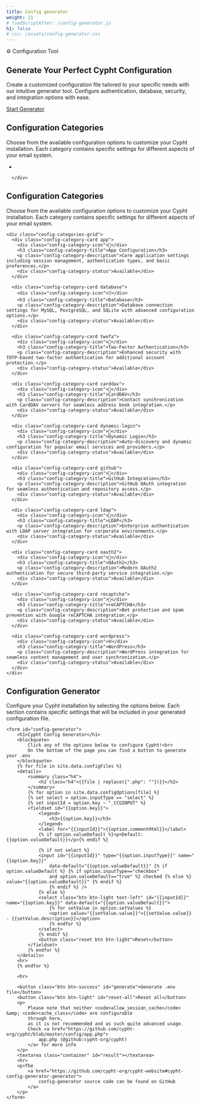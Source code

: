 ```yaml
---
title: Config generator
weight: 21
# loadScriptAfter: /config-generator.js
h1: false
# css: /assets/config-generator.css
---
```


<!-- Hero Section -->
<section class="config-hero">
  <div class="config-hero-container">
    <div class="config-hero-content">
      <div class="chip">⚙️ Configuration Tool</div>
      <h1 class="config-hero-title">Generate Your Perfect Cypht Configuration</h1>
      <p class="config-hero-subtitle">
        Create a customized configuration file tailored to your specific needs with our intuitive generator tool. 
        Configure authentication, database, security, and integration options with ease.
      </p>
      <a href="#generator" class="btn btn-dark">
        Start Generator
      </a>
    </div>
  </div>
</section>

<section class="mt-4">
  <div>
      <div class="config-options-header">
        <h2 class="config-options-title">Configuration Categories</h2>
        <p class="config-options-subtitle">
          Choose from the available configuration options to customize your Cypht installation. 
          Each category contains specific settings for different aspects of your email system.
        </p>
      </div>
      <!--  -->
      <div>
          <!-- Menu -->
        <ul>
            <li></li>
        </ul>

      </div>

  </div>
</section>

<!-- Configuration Options Overview -->
<section class="config-options">
  <div class="config-options-container">
    <div class="config-options-header">
      <h2 class="config-options-title">Configuration Categories</h2>
      <p class="config-options-subtitle">
        Choose from the available configuration options to customize your Cypht installation. 
        Each category contains specific settings for different aspects of your email system.
      </p>
    </div>
    
    <div class="config-categories-grid">
      <div class="config-category-card app">
        <div class="config-category-icon">📱</div>
        <h3 class="config-category-title">App Configuration</h3>
        <p class="config-category-description">Core application settings including session management, authentication types, and basic preferences.</p>
        <div class="config-category-status">Available</div>
      </div>
      
      <div class="config-category-card database">
        <div class="config-category-icon">🗄️</div>
        <h3 class="config-category-title">Database</h3>
        <p class="config-category-description">Database connection settings for MySQL, PostgreSQL, and SQLite with advanced configuration options.</p>
        <div class="config-category-status">Available</div>
      </div>
      
      <div class="config-category-card twofa">
        <div class="config-category-icon">🔐</div>
        <h3 class="config-category-title">Two-Factor Authentication</h3>
        <p class="config-category-description">Enhanced security with TOTP-based two-factor authentication for additional account protection.</p>
        <div class="config-category-status">Available</div>
      </div>
      
      <div class="config-category-card carddav">
        <div class="config-category-icon">📇</div>
        <h3 class="config-category-title">CardDAV</h3>
        <p class="config-category-description">Contact synchronization with CardDAV servers for seamless address book integration.</p>
        <div class="config-category-status">Available</div>
      </div>
      
      <div class="config-category-card dynamic-login">
        <div class="config-category-icon">🔄</div>
        <h3 class="config-category-title">Dynamic Login</h3>
        <p class="config-category-description">Auto-discovery and dynamic configuration for popular email services and providers.</p>
        <div class="config-category-status">Available</div>
      </div>
      
      <div class="config-category-card github">
        <div class="config-category-icon">🐙</div>
        <h3 class="config-category-title">GitHub Integration</h3>
        <p class="config-category-description">GitHub OAuth integration for seamless authentication and repository access.</p>
        <div class="config-category-status">Available</div>
      </div>
      
      <div class="config-category-card ldap">
        <div class="config-category-icon">🏢</div>
        <h3 class="config-category-title">LDAP</h3>
        <p class="config-category-description">Enterprise authentication with LDAP server integration for corporate environments.</p>
        <div class="config-category-status">Available</div>
      </div>
      
      <div class="config-category-card oauth2">
        <div class="config-category-icon">🔑</div>
        <h3 class="config-category-title">OAuth2</h3>
        <p class="config-category-description">Modern OAuth2 authentication for secure third-party service integration.</p>
        <div class="config-category-status">Available</div>
      </div>
      
      <div class="config-category-card recaptcha">
        <div class="config-category-icon">🤖</div>
        <h3 class="config-category-title">reCAPTCHA</h3>
        <p class="config-category-description">Bot protection and spam prevention with Google reCAPTCHA integration.</p>
        <div class="config-category-status">Available</div>
      </div>
      
      <div class="config-category-card wordpress">
        <div class="config-category-icon">🌐</div>
        <h3 class="config-category-title">WordPress</h3>
        <p class="config-category-description">WordPress integration for seamless content management and user synchronization.</p>
        <div class="config-category-status">Available</div>
      </div>
    </div>
  </div>
</section>

<!-- Generator Form Section -->
<section class="config-generator-form" id="generator">
  <div class="config-generator-container">
    <div class="config-generator-header">
      <h2 class="config-generator-title">Configuration Generator</h2>
      <p class="config-generator-subtitle">
        Configure your Cypht installation by selecting the options below. 
        Each section contains specific settings that will be included in your generated configuration file.
      </p>
    </div>
    
    <form id="config-generator">
        <h1>Cypht Config Generator</h1>
        <blockquote>
            Click any of the options below to configure Cypht!<br>
            On the bottom of the page you can find a button to generate your .env
        </blockquote>
        {% for file in site.data.configFiles %}
        <details>
            <summary class="h4">
                <h2 class="h4">{{file | replace({".php": ""})}}</h2>
            </summary>
            {% for option in site.data.configOptions[file] %}
            {% set select = option.inputType == "select" %}
            {% set inputId = option.key ~ "_CCGINPUT" %}
            <fieldset id="{{option.key}}">
                <legend>
                    <h3>{{option.key}}</h3>
                </legend>
                <label for="{{inputId}}">{{option.commentHtml}}</label>
                {% if option.valueDefault %}<p>Default: {{option.valueDefault}}</p>{% endif %}

                {% if not select %}
                <input id="{{inputId}}" type="{{option.inputType}}" name="{{option.key}}"
                    data-default="{{option.valueDefault}}" {% if option.valueDefault %} {% if option.inputType=="checkbox"
                    and option.valueDefault=="true" %} checked {% else %} value="{{option.valueDefault}}" {% endif %}
                    {% endif %} />
                {% else %}
                <select class="btn btn-light text-left" id="{{inputId}}" name="{{option.key}}" data-default="{{option.valueDefault}}">
                    {% for setValue in option.setValues %}
                    <option value="{{setValue.value}}">{{setValue.value}} - {{setValue.description}}</option>
                    {% endfor %}
                </select>
                {% endif %}
                <button class="reset btn btn-light">Reset</button>
            </fieldset>
            {% endfor %}
        </details>
        <hr>
        {% endfor %}

        <hr>

        <button class="btn btn-success" id="generate">Generate .env file</button>
        <button class="btn btn-light" id="reset-all">Reset all</button>
        <p>
            Please note that neither <code>allow_session_cache</code> &amp; <code>cache_class</code> are configurable
            through here,
            as it is not recommended and as such quite advanced usage.
            Check <a href="https://github.com/cypht-org/cypht/blob/master/config/app.php">
                app.php (@github:cypht-org/cypht)
            </a> for more info
        </p>
        <textarea class="container" id="result"></textarea>
        <hr>
        <p>The
            <a href="https://github.com/cypht-org/cypht-website#cypht-config-generator-generator">
                config-generator source code can be found on GitHub
            </a>
        </p>
    </form>

  </div>
</section>
